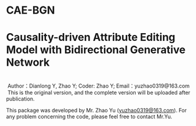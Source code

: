 # CAE-BGN
<h1>Causality-driven Attribute Editing Model with Bidirectional Generative Network </h1> <br>
﻿
Author：Dianlong Y, Zhao Y; Coder: Zhao Y; Email：yuzhao0319@163.com  <br>
﻿
This is the original version, and the complete version will be uploaded after publication. <br>

This package was developed by Mr. Zhao Yu (yuzhao0319@163.com). For any problem concerning the code, please feel free to contact Mr.Yu.
